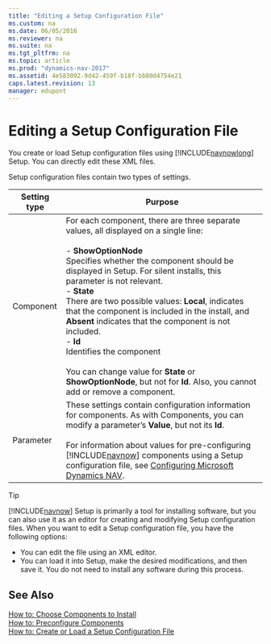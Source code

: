 ```yaml
---
title: "Editing a Setup Configuration File"
ms.custom: na
ms.date: 06/05/2016
ms.reviewer: na
ms.suite: na
ms.tgt_pltfrm: na
ms.topic: article
ms.prod: "dynamics-nav-2017"
ms.assetid: 4e583092-9d42-459f-b18f-bb80d4754e21
caps.latest.revision: 13
manager: edupont
---
```

# Editing a Setup Configuration File
You create or load Setup configuration files using [!INCLUDE[navnowlong](includes/navnowlong_md.md)] Setup. You can directly edit these XML files.  
  
 Setup configuration files contain two types of settings.  
  
|Setting type|Purpose|  
|------------------|-------------|  
|Component|For each component, there are three separate values, all displayed on a single line:<br /><br /> -   **ShowOptionNode**<br />     Specifies whether the component should be displayed in Setup. For silent installs, this parameter is not relevant.<br />-   **State**<br />     There are two possible values: **Local**, indicates that the component is included in the install, and **Absent** indicates that the component is not included.<br />-   **Id**<br />     Identifies the component<br /><br /> You can change value for **State** or **ShowOptionNode**, but not for **Id**. Also, you cannot add or remove a component.|  
|Parameter|These settings contain configuration information for components. As with Components, you can modify a parameter’s **Value**, but not its **Id**.<br /><br /> For information about values for pre-configuring [!INCLUDE[navnow](includes/navnow_md.md)] components using a Setup configuration file, see [Configuring Microsoft Dynamics NAV](Configuring-Microsoft-Dynamics-NAV.md).|  
  
> [!TIP]  
>  [!INCLUDE[navnow](includes/navnow_md.md)] Setup is primarily a tool for installing software, but you can also use it as an editor for creating and modifying Setup configuration files. When you want to edit a Setup configuration file, you have the following options:  
>   
>  -   You can edit the file using an XML editor.  
> -   You can load it into Setup, make the desired modifications, and then save it. You do not need to install any software during this process.  
  
## See Also  
 [How to: Choose Components to Install](How-to--Choose-Components-to-Install.md)   
 [How to: Preconfigure Components](How-to--Preconfigure-Components.md)   
 [How to: Create or Load a Setup Configuration File](How-to--Create-or-Load-a-Setup-Configuration-File.md)